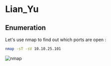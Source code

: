 # Lian_Yu


## Enumeration
Let's use nmap to find out which ports are open :

```bash
nmap -sT -sV 10.10.25.101
```
![nmap](https://github.com/Git-K3rnel/TryHackMe/assets/127470407/781bb240-0369-4cbc-9e55-ba3991a93916)
